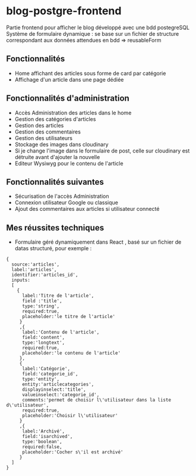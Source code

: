 # blog-postgre-frontend
Partie frontend pour afficher le blog développé avec une bdd postegreSQL
Système de formulaire dynamique : se base sur un fichier de structure correspondant aux données attendues en bdd => reusableForm

## Fonctionnalités
+ Home affichant des articles sous forme de card par catégorie
+ Affichage d'un article dans une page dédiée

## Fonctionnalités d'administration
+ Accès Administration des articles dans le home
+ Gestion des catégories d'articles
+ Gestion des articles
+ Gestion des commentaires 
+ Gestion des utilisateurs
+ Stockage des images dans cloudinary
+ Si je change l'image dans le formulaire de post, celle sur cloudinary est détruite avant d'ajouter la nouvelle
+ Editeur Wysiwyg pour le contenu de l'article

## Fonctionnalités suivantes 
+ Sécurisation de l'accès Administration
+ Connexion utilisateur Google ou classique
+ Ajout des commentaires aux articles si utilisateur connecté

## Mes réussites techniques
+ Formulaire géré dynamiquement dans React , basé sur un fichier de datas structuré, pour exemple :
```
{
  source:'articles',
  label:'articles',
  identifier:'articles_id',
  inputs:
  [
    {
      label:'Titre de l'article',
      field :'title',
      type:'string',
      required:true,
      placeholder:'le titre de l'article'
     }
     ,{
      label:'Contenu de l'article',
      field:'content',
      type:'longtext',
      required:true,
      placeholder:'le contenu de l'article'
     },
     {
      label:'Catégorie',
      field:'categorie_id',
      type:'entity',
      entity:'articlecategories',
      displayinselect:'title',
      valueinselect:'categorie_id',
      comments:'permet de choisir l\'utilisateur dans la liste d\'utilisateur',
      required:true,
      placeholder:'Choisir l\'utilisateur'
     }
     ,{
      label:'Archivé',
      field:'isarchived',
      type:'boolean',
      required:false,
      placeholder:'Cocher s\'il est archivé'
     }
  ]
}
```